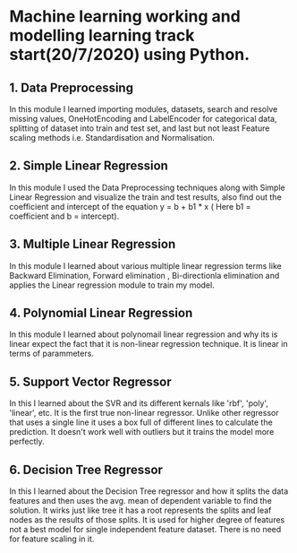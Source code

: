 # Machine learning working and modelling learning track start(20/7/2020) using Python.
## 1. Data Preprocessing
In this module I learned importing modules, datasets, search and resolve missing values, OneHotEncoding and LabelEncoder for categorical data, splitting of dataset into train and test set, and last but not least Feature scaling methods i.e. Standardisation and Normalisation.
## 2. Simple Linear Regression
In this module I used the Data Preprocessing techniques along with Simple Linear Regression and visualize the train and test results, also find out the coefficient and intercept of the equation y = b + b1 * x ( Here b1 = coefficient and b = intercept).
## 3. Multiple Linear Regression
In this module I learned about various multiple linear regression terms like Backward Elimination, Forward elimination , Bi-directionla elimination and applies the Linear regression module to train my model.
## 4. Polynomial Linear Regression
In this module I learned about polynomail linear regression and why its is linear expect the fact that it is non-linear regression technique. It is linear in terms of parammeters.
## 5. Support Vector Regressor
In this I learned about the SVR and its different kernals like 'rbf', 'poly', 'linear', etc. It is the first true non-linear regressor. Unlike other regressor that uses a single line it uses a box full of different lines to calculate the prediction. It doesn't work well with outliers but it trains the model more perfectly.
## 6. Decision Tree Regressor
In this I learned about the Decision Tree regressor and how it splits the data features and then uses the avg. mean of dependent variable to find the solution. It wirks just like tree it has a root represents the splits and leaf nodes as the results of those splits. It is used for higher degree of features not a best model for single independent feature dataset. There is no need for feature scaling in it.
